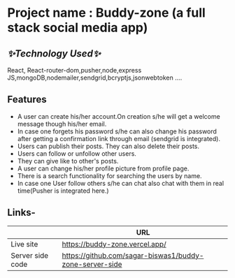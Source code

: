# Project name : Buddy-zone (a full stack social media app) 
## _✨Technology Used✨_

React, React-router-dom,pusher,node,express JS,mongoDB,nodemailer,sendgrid,bcryptjs,jsonwebtoken ....


## Features

- A user can create his/her account.On creation s/he will get a welcome message though his/her email.
- In case one forgets his password s/he can also change his password after getting a confirmation link through email (sendgrid is integrated). 
- Users can publish their posts. They can also delete their posts.
- Users can follow or unfollow other users.
- They can give like to other's posts.
- A user can change his/her profile picture from profile page.
- There is a search functionality for searching the users by name.
- In case one User follow others s/he can chat also chat with them in real time(Pusher is integrated here.)


## Links-


|  |URL |
| ------ | ------ |
| Live site | https://buddy-zone.vercel.app/ |
| Server side code | https://github.com/sagar-biswas1/buddy-zone-server-side |
